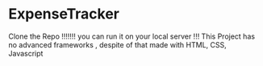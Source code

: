 # ExpenseTracker

Clone the Repo !!!!!!!
you can run it on your local server !!!
This Project has no advanced frameworks , despite of that made with HTML, CSS, Javascript
